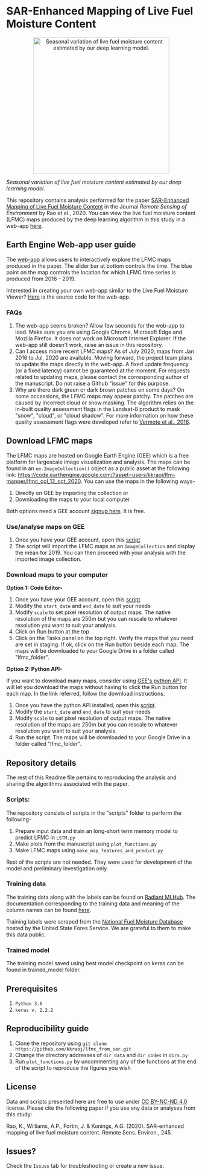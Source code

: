 # SAR-Enhanced Mapping of Live Fuel Moisture Content
<p align="center">
  <img width="360" src="/figures/lfmc_2_panels_projected_annotated.gif" alt="Seasonal variation of live fuel moisture content estimated by our deep learning model.">
</p>

_Seasonal variation of live fuel moisture content estimated by our deep learning model._

This repository contains analysis performed for the paper [SAR-Enhanced Mapping of Live Fuel Moisture Content](https://www.sciencedirect.com/science/article/pii/S003442572030167X) in the Journal _Remote Sensing of Environment_ by Rao et al., 2020. 
You can view the live fuel moisture content (LFMC) maps produced by the deep learning algorithm in this study in a web-app [here](https://kkraoj.users.earthengine.app/view/live-fuel-moisture).

## Earth Engine Web-app user guide

The [web-app](https://kkraoj.users.earthengine.app/view/live-fuel-moisture) allows users to interactively explore the LFMC maps produced in the paper. The slider bar at bottom controls the time. The blue point on the map controls the location for which LFMC time series is produced from 2016 - 2019.

Interested in creating your own web-app similar to the Live Fuel Moisture Viewer? [Here](https://code.earthengine.google.com/bb0e411ff41f34149bf459f3960a05e9) is the source code for the web-app. 

### FAQs
1. The web-app seems broken?
Allow few seconds for the web-app to load. Make sure you are using Google Chrome, Microsoft Edge and Mozilla Firefox. It does not work on Microsoft Internet Explorer. If the web-app still doesn't work, raise an issue in this repository.  
1. Can I access more recent LFMC maps? 
As of July 2020, maps from Jan 2016 to Jul, 2020 are available. Moving forward, the project team plans to update the maps directly in the web-app. A fixed update frequency (or a fixed latency) cannot be guaranteed at the moment. For requests related to updating maps, please contact the corresponding author of the manuscript. Do not raise a Github "issue" for this purpose.
1. Why are there dark green or dark brown patches on some days?
On some occassions, the LFMC maps may appear patchy. The patches are caused by incorrect cloud or snow masking. The algorithm relies on the in-built quality assessment flags in the Landsat-8 product to mask "snow", "cloud", or "cloud shadow". For more information on how these quality assessment flags were developed refer to [Vermote et al., 2016](https://www.sciencedirect.com/science/article/pii/S0034425716301572).

## Download LFMC maps

The LFMC maps are hosted on Google Earth Engine (GEE) which is a free platform for largescale image visualization and analysis. The maps can be found in an `ee.ImageCollection()` object as a public asset at the following link: https://code.earthengine.google.com/?asset=users/kkraoj/lfm-mapper/lfmc_col_12_oct_2020. You can use the maps in the following ways-

1. Directly on GEE by importing the collection or 
2. Downloading the maps to your local computer

Both options need a GEE account [signup here](https://earthengine.google.com/). It is free. 

### Use/analyse maps on GEE

1. Once you have your GEE account, open this [script](https://code.earthengine.google.com/35c74b98d091c27abd196da4572db605)
2. The script will import the LFMC maps as an `ImageCollection` and display the mean for 2019. You can then proceed with your analysis with the imported image collection.

### Download maps to your computer

**Option 1: Code Editor-**

1. Once you have your GEE account, open this [script](https://code.earthengine.google.com/3410f192118672eeaf05d909719e8da9?noload=true)
1. Modify the `start_date` and `end_date` to suit your needs
1. Modify `scale` to set pixel resolution of output maps. The native resolution of the maps are 250m but you can rescale to whatever resolution you want to suit your analysis. 
1. Click on Run button at the top
1. Click on the Tasks panel on the top right. Verify the maps that you need are set in staging. If ok, click on the Run button beside each map. The maps will be downloaded to your Google Drive in a folder called "lfmc_folder". 

**Option 2: Python API-**

If you want to download many maps, consider using [GEE's python API](https://developers.google.com/earth-engine/python_install). It will let you download the maps without having to click the Run button for each map. In the link referred, follow the download instructions.  
1. Once you have the python API installed, open this [script](https://github.com/kkraoj/lfmc_from_sar/blob/master/scripts/download_lfmc.py). 
1. Modify the `start_date` and `end_date` to suit your needs
1. Modify `scale` to set pixel resolution of output maps. The native resolution of the maps are 250m but you can rescale to whatever resolution you want to suit your analysis.
1. Run the script. The maps will be downloaded to your Google Drive in a folder called "lfmc_folder". 

## Repository details

The rest of this Readme file pertains to reproducing the analysis and sharing the algorithms associated with the paper. 

### Scripts:
The repository consists of scripts in the "scripts" folder to perform the following-

1. Prepare input data and train an long-short term memory model to predict LFMC in `LSTM.py`
1. Make plots from the manuscript using `plot_functions.py`
1. Make LFMC maps using `make_map_features_and_predict.py`

Rest of the scripts are not needed. They were used for development of the model and preliminary investigation only.

### Training data

The training data along with the labels can be found on [Radiant MLHub](https://registry.mlhub.earth/10.1016/j.rse.2020.111797/). The documentation corresponding to the training data and meaning of the column names can be found [here](https://radiant-mlhub.s3-us-west-2.amazonaws.com/su-sar-moisture-content/documentation.pdf). 

Training labels were scraped from the [National Fuel Moisture Database](https://www.wfas.net/index.php/national-fuel-moisture-database-moisture-drought-103) hosted by the United State Fores Service. We are grateful to them to make this data public. 

### Trained model

The training model saved using best model checkpoint on keras can be found in trained_model folder. 

## Prerequisites

1. `Python 3.6`
1. `keras v. 2.2.2 `

## Reproducibility guide

1. Clone the repository using `git clone https://github.com/kkraoj/lfmc_from_sar.git`
1. Change the directory addresses of `dir_data` and `dir_codes` in `dirs.py`
1. Run `plot_functions.py` by uncommenting any of the functions at the end of the script to reproduce the figures you wish

## License
Data and scripts presented here are free to use under [CC BY-NC-ND 4.0](https://creativecommons.org/licenses/by-nc-nd/4.0/) license. Please cite the following paper if you use any data or analyses from this study:

Rao, K., Williams, A.P., Fortin, J. & Konings, A.G. (2020). SAR-enhanced mapping of live fuel moisture content. Remote Sens. Environ., 245.

## Issues?

Check the `Issues` tab for troubleshooting or create a new issue.
